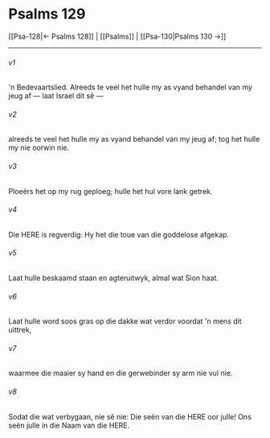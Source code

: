 # Psalms 129

[[Psa-128|← Psalms 128]] | [[Psalms]] | [[Psa-130|Psalms 130 →]]
***

###### v1
'n Bedevaartslied. Alreeds te veel het hulle my as vyand behandel van my jeug af — laat Israel dit sê — 
###### v2
alreeds te veel het hulle my as vyand behandel van my jeug af; tog het hulle my nie oorwin nie. 
###### v3
Ploeërs het op my rug geploeg; hulle het hul vore lank getrek. 
###### v4
Die HERE is regverdig: Hy het die toue van die goddelose afgekap. 
###### v5
Laat hulle beskaamd staan en agteruitwyk, almal wat Sion haat. 
###### v6
Laat hulle word soos gras op die dakke wat verdor voordat 'n mens dit uittrek, 
###### v7
waarmee die maaier sy hand en die gerwebinder sy arm nie vul nie. 
###### v8
Sodat die wat verbygaan, nie sê nie: Die seën van die HERE oor julle! Ons seën julle in die Naam van die HERE. 
